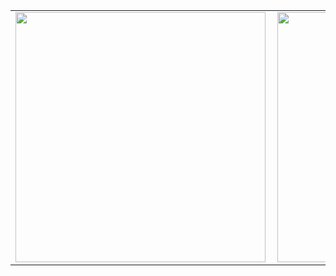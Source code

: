 <center>
<table>
  <tr>
      <td><img width="400px" align="left" src="https://github-readme-stats.vercel.app/api/top-langs/?username=artsabintsev&layout=compact&theme=nightowl" /></td>
      <td><img width="400px" align="left" src="https://github-readme-stats.vercel.app/api?username=ArtSabintsev&count_private=true&show_icons=true&theme=nightowl" /></td>
  </tr>    
</table>
</center>

